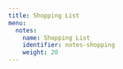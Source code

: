 ```yaml
---
title: Shopping List 
menu:
  notes:
    name: Shopping List 
    identifier: notes-shopping
    weight: 20
---
```


